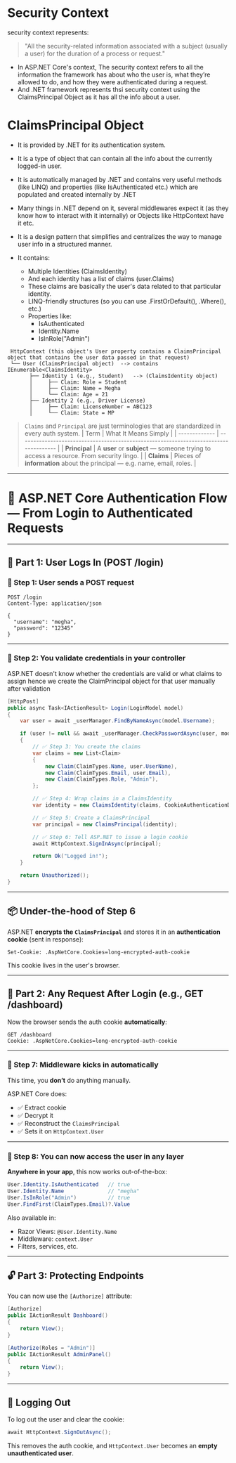 
# Security Context 

security context represents:
> "All the security-related information associated with a subject (usually a user) for the duration of a process or request."

- In ASP.NET Core's context, The security context refers to all the information the framework has about who the user is, what they’re allowed to do, and how they were authenticated during a request.
- And .NET framework represents thsi security context using the ClaimsPrincipal Object as it has all the info about a user.

# ClaimsPrincipal Object

- It is provided by .NET for its authentication system.
- It is a type of object that can contain all the info about the currently logged-in user.
- It is automatically managed by .NET and contains very useful methods (like LINQ) and properties (like IsAuthenticated etc.) which are populated and created internally by .NET
- Many things in .NET depend on it, several middlewares expect it (as they know how to interact with it internally) or Objects like HttpContext have it etc.
- It is a design pattern that simplifies and centralizes the way to manage user info in a structured manner.

- It contains:
    - Multiple Identities (ClaimsIdentity) 
    - And each identity has a list of claims (user.Claims)
    - These claims are basically the user's data related to that particular identity.
    - LINQ-friendly structures (so you can use .FirstOrDefault(), .Where(), etc.)
    - Properties like:
        - IsAuthenticated
        - Identity.Name
        - IsInRole("Admin")

 ```   
  HttpContext (this object's User property contains a ClaimsPrincipal object that contains the user data passed in that request)
  └── User (ClaimsPrincipal object)  --> contains IEnumerable<ClaimsIdentity>
        ├── Identity 1 (e.g., Student)   --> (ClaimsIdentity object)
        │     ├── Claim: Role = Student
        │     ├── Claim: Name = Megha
        │     └── Claim: Age = 21
        ├── Identity 2 (e.g., Driver License)
        │     ├── Claim: LicenseNumber = ABC123
        │     └── Claim: State = MP
```

> `Claims` and `Principal` are just terminologies that are standardized in every auth system.
> | Term          | What It Means Simply                                                                  |
> | ------------- | ------------------------------------------------------------------------------------- |
> | **Principal** | A **user** or **subject** — someone trying to access a resource. From security lingo. |
> | **Claims**    | Pieces of **information** about the principal — e.g. name, email, roles.              |


---

# 🔐 ASP.NET Core Authentication Flow — From Login to Authenticated Requests

---

## 🌱 **Part 1: User Logs In (POST /login)**

### 🧾 Step 1: User sends a POST request

```http
POST /login
Content-Type: application/json

{
  "username": "megha",
  "password": "12345"
}
```

---

### 🧠 Step 2: You validate credentials in your controller

ASP.NET doesn't know whether the credentials are valid or what claims to assign hence we create the ClaimPrincipal object for that user manually after validation

```csharp
[HttpPost]
public async Task<IActionResult> Login(LoginModel model)
{
    var user = await _userManager.FindByNameAsync(model.Username);

    if (user != null && await _userManager.CheckPasswordAsync(user, model.Password))
    {
        // ✅ Step 3: You create the claims
        var claims = new List<Claim>
        {
            new Claim(ClaimTypes.Name, user.UserName),
            new Claim(ClaimTypes.Email, user.Email),
            new Claim(ClaimTypes.Role, "Admin"),
        };

        // ✅ Step 4: Wrap claims in a ClaimsIdentity
        var identity = new ClaimsIdentity(claims, CookieAuthenticationDefaults.AuthenticationScheme);

        // ✅ Step 5: Create a ClaimsPrincipal
        var principal = new ClaimsPrincipal(identity);

        // ✅ Step 6: Tell ASP.NET to issue a login cookie
        await HttpContext.SignInAsync(principal);

        return Ok("Logged in!");
    }

    return Unauthorized();
}
```

---

## 📦 Under-the-hood of Step 6

ASP.NET **encrypts the `ClaimsPrincipal`** and stores it in an **authentication cookie** (sent in response):

```
Set-Cookie: .AspNetCore.Cookies=long-encrypted-auth-cookie
```

This cookie lives in the user's browser.

---

## 🔁 Part 2: Any Request After Login (e.g., GET /dashboard)

Now the browser sends the auth cookie **automatically**:

```
GET /dashboard
Cookie: .AspNetCore.Cookies=long-encrypted-auth-cookie
```

---

### 🔧 Step 7: Middleware kicks in automatically

This time, you **don’t** do anything manually.

ASP.NET Core does:

* ✅ Extract cookie
* ✅ Decrypt it
* ✅ Reconstruct the `ClaimsPrincipal`
* ✅ Sets it on `HttpContext.User`

---

### 🎯 Step 8: You can now access the user in any layer

**Anywhere in your app**, this now works out-of-the-box:

```csharp
User.Identity.IsAuthenticated   // true
User.Identity.Name              // "megha"
User.IsInRole("Admin")          // true
User.FindFirst(ClaimTypes.Email)?.Value
```

Also available in:

* Razor Views: `@User.Identity.Name`
* Middleware: `context.User`
* Filters, services, etc.

---

## 🔓 Part 3: Protecting Endpoints

You can now use the `[Authorize]` attribute:

```csharp
[Authorize]
public IActionResult Dashboard()
{
    return View();
}

[Authorize(Roles = "Admin")]
public IActionResult AdminPanel()
{
    return View();
}
```

---

## 🚪 Logging Out

To log out the user and clear the cookie:

```csharp
await HttpContext.SignOutAsync();
```

This removes the auth cookie, and `HttpContext.User` becomes an **empty unauthenticated user**.

